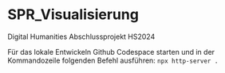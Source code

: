 # SPR_Visualisierung
Digital Humanities Abschlussprojekt HS2024

Für das lokale Entwickeln Github Codespace starten und in der Kommandozeile folgenden Befehl ausführen: `npx http-server .`
